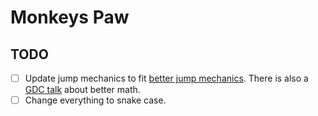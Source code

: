 # Monkeys Paw

## TODO

- [ ] Update jump mechanics to fit
      [better jump mechanics](https://www.youtube.com/watch?v=IOe1aGY6hXA&t=107s).
      There is also a [GDC talk](https://www.youtube.com/watch?v=hG9SzQxaCm8)
      about better math.
- [ ] Change everything to snake case.
